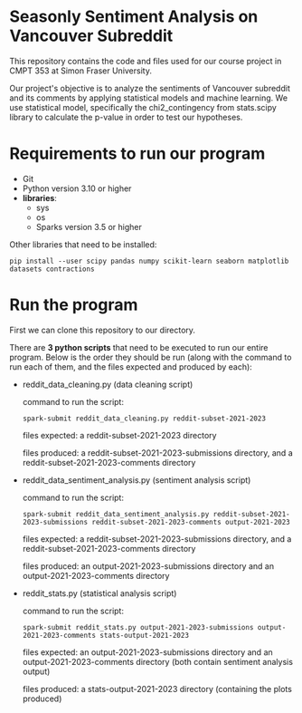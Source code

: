 # Seasonly Sentiment Analysis on Vancouver Subreddit
This repository contains the code and files used for our course project in CMPT 353 at Simon Fraser University.

Our project's objective is to analyze the sentiments of Vancouver subreddit and its comments by applying statistical models and machine learning. We use statistical model, specifically the chi2_contingency from stats.scipy library to calculate the p-value in order to test our hypotheses.


# Requirements to run our program

- Git
- Python version 3.10 or higher
- **libraries**:
    - sys
    - os 
    - Sparks version 3.5 or higher

Other libraries that need to be installed:
```
pip install --user scipy pandas numpy scikit-learn seaborn matplotlib datasets contractions
```

# Run the program

First we can clone this repository to our directory.

There are **3 python scripts** that need to be executed to run our entire program.
Below is the order they should be run (along with the command to run each of them, and the files expected and produced by each):
        
   - reddit_data_cleaning.py (data cleaning script)
 
        command to run the script:
        
        ```
        spark-submit reddit_data_cleaning.py reddit-subset-2021-2023
        ```
        
        files expected: a reddit-subset-2021-2023 directory
        
        files produced: a reddit-subset-2021-2023-submissions directory, and a reddit-subset-2021-2023-comments directory
        
        
   - reddit_data_sentiment_analysis.py (sentiment analysis script)
   
        command to run the script:
        
        ```
        spark-submit reddit_data_sentiment_analysis.py reddit-subset-2021-2023-submissions reddit-subset-2021-2023-comments output-2021-2023
        ```
        
        files expected: a reddit-subset-2021-2023-submissions directory, and a reddit-subset-2021-2023-comments directory
        
        files produced: an output-2021-2023-submissions directory and an output-2021-2023-comments directory 
        
        
   - reddit_stats.py (statistical analysis script)
   
        command to run the script:
        
        ```
        spark-submit reddit_stats.py output-2021-2023-submissions output-2021-2023-comments stats-output-2021-2023
        ```
        
        files expected: an output-2021-2023-submissions directory and an output-2021-2023-comments directory (both contain sentiment analysis output)
        
        files produced: a stats-output-2021-2023 directory (containing the plots produced) 
        


    





















